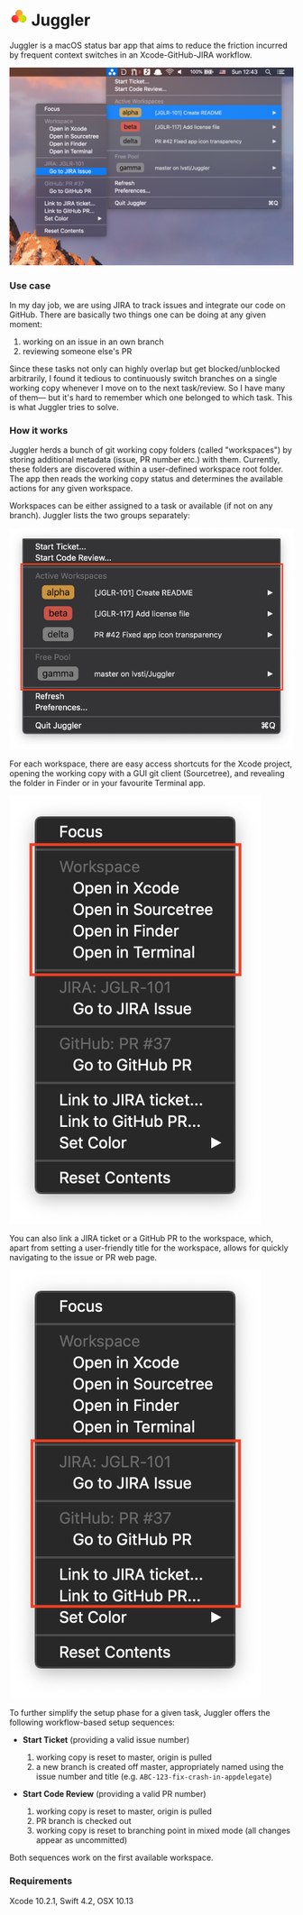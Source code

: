 # ![](Juggler/Assets.xcassets/AppIcon.appiconset/balls16@2x.png) Juggler

Juggler is a macOS status bar app that aims to reduce the friction incurred by frequent context switches in an Xcode-GitHub-JIRA workflow.

![](docs/screenshot.png)

### Use case

In my day job, we are using JIRA to track issues and integrate our code on GitHub. There are basically two things one can be doing at any given moment:

1. working on an issue in an own branch
2. reviewing someone else's PR

Since these tasks not only can highly overlap but get blocked/unblocked arbitrarily, I found it tedious to continuously switch branches on a single working copy whenever I move on to the next task/review. So I have many of them&mdash; but it's hard to remember which one belonged to which task. This is what Juggler tries to solve.

### How it works

Juggler herds a bunch of git working copy folders (called "workspaces") by storing additional metadata (issue, PR number etc.) with them. Currently, these folders are discovered within a user-defined workspace root folder. The app then reads the working copy status and determines the available actions for any given workspace.

Workspaces can be either assigned to a task or available (if not on any branch). Juggler lists the two groups separately:

![](docs/groups.png)

For each workspace, there are easy access shortcuts for the Xcode project, opening the working copy with a GUI git client (Sourcetree), and revealing the folder in Finder or in your favourite Terminal app.

![](docs/shortcuts.png)

You can also link a JIRA ticket or a GitHub PR to the workspace, which, apart from setting a user-friendly title for the workspace, allows for quickly navigating to the issue or PR web page.

![](docs/links.png)

To further simplify the setup phase for a given task, Juggler offers the following workflow-based setup sequences:

- **Start Ticket** (providing a valid issue number)

    1. working copy is reset to master, origin is pulled
    2. a new branch is created off master, appropriately named using the issue number and title (e.g. `ABC-123-fix-crash-in-appdelegate`)

- **Start Code Review** (providing a valid PR number) 

    1. working copy is reset to master, origin is pulled
    2. PR branch is checked out
    3. working copy is reset to branching point in mixed mode (all changes appear as uncommitted)

Both sequences work on the first available workspace.

### Requirements

Xcode 10.2.1, Swift 4.2, OSX 10.13
